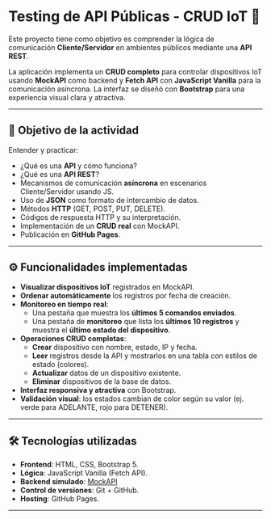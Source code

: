 # Testing de API Públicas - CRUD IoT 🚀

Este proyecto tiene como objetivo es comprender la lógica de comunicación **Cliente/Servidor** en ambientes públicos mediante una **API REST**.  

La aplicación implementa un **CRUD completo** para controlar dispositivos IoT usando **MockAPI** como backend y **Fetch API** con **JavaScript Vanilla** para la comunicación asíncrona. La interfaz se diseñó con **Bootstrap** para una experiencia visual clara y atractiva.

---

## 📌 Objetivo de la actividad
Entender y practicar:
- ¿Qué es una **API** y cómo funciona?
- ¿Qué es una **API REST**?
- Mecanismos de comunicación **asíncrona** en escenarios Cliente/Servidor usando JS.
- Uso de **JSON** como formato de intercambio de datos.
- Métodos **HTTP** (GET, POST, PUT, DELETE).
- Códigos de respuesta HTTP y su interpretación.
- Implementación de un **CRUD real** con MockAPI.
- Publicación en **GitHub Pages**.

---

## ⚙️ Funcionalidades implementadas
- **Visualizar dispositivos IoT** registrados en MockAPI.
- **Ordenar automáticamente** los registros por fecha de creación.
- **Monitoreo en tiempo real**:
  - Una pestaña que muestra los **últimos 5 comandos enviados**.
  - Una pestaña de **monitoreo** que lista los **últimos 10 registros** y muestra el **último estado del dispositivo**.
- **Operaciones CRUD completas**:
  - **Crear** dispositivo con nombre, estado, IP y fecha.
  - **Leer** registros desde la API y mostrarlos en una tabla con estilos de estado (colores).
  - **Actualizar** datos de un dispositivo existente.
  - **Eliminar** dispositivos de la base de datos.
- **Interfaz responsiva y atractiva** con Bootstrap.
- **Validación visual**: los estados cambian de color según su valor (ej. verde para ADELANTE, rojo para DETENER).

---

## 🛠️ Tecnologías utilizadas
- **Frontend**: HTML, CSS, Bootstrap 5.
- **Lógica**: JavaScript Vanilla (Fetch API).
- **Backend simulado**: [MockAPI](https://mockapi.io/)  
- **Control de versiones**: Git + GitHub.  
- **Hosting**: GitHub Pages.

---
